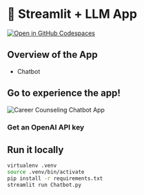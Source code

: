# 🎈 Streamlit + LLM App <Career Counseling Chatbot>

[![Open in GitHub Codespaces](https://github.com/codespaces/badge.svg)](https://codespaces.new/streamlit/llm-examples?quickstart=1)

## Overview of the App

- Chatbot

## Go to experience the app!

![Career Counseling Chatbot App](https://llm-based-career-counseling-chatbot.streamlit.app/)

### Get an OpenAI API key

## Run it locally

```sh
virtualenv .venv
source .venv/bin/activate
pip install -r requirements.txt
streamlit run Chatbot.py
```
